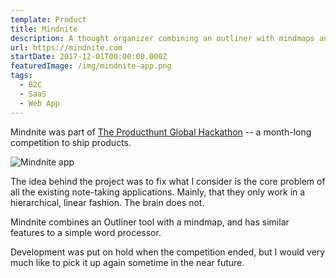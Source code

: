 ```yaml
---
template: Product
title: Mindnite
description: A thought organizer combining an outliner with mindmaps and a notepad.
url: https://mindnite.com
startDate: 2017-12-01T00:00:00.000Z
featuredImage: /img/mindnite-app.png
tags:
  - B2C
  - SaaS
  - Web App
---
```


Mindnite was part of [The Producthunt Global Hackathon](https://blog.producthunt.com/the-product-hunt-global-hackathon-join-us-1cdee25c9608) -- a month-long competition to ship products.

![Mindnite app](/img/mindnite-app.png)

The idea behind the project was to fix what I consider is the core problem of all the existing note-taking applications. Mainly, that they only work in a hierarchical, linear fashion. The brain does not.

Mindnite combines an Outliner tool with a mindmap, and has similar features to a simple word processor.

Development was put on hold when the competition ended, but I would very much like to pick it up again sometime in the near future.
